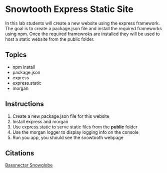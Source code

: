 Snowtooth Express Static Site
=============================
In this lab students will create a new website using the express framework. The goal is to create a
package.json file and install the required frameworks using npm.  Once the required framewroks are
installed they will be used to host a static website from the public folder.

Topics
------
* npm install
* package.json
* express
* express.static
* morgan


Instructions
------------
1.  Create a new package.json file for this website
2.  Install express and morgan
3.  Use express.static to serve static files from the __public__ folder
4.  Use the morgan logger to display logging info on the console
5.  Run you app, you should see the snowtooth webpage

Citations
---------
[Bassnectar Snowglobe](http://www.bassnectar.net/2012/01/snowglobe-tahoe-family-photo/)
